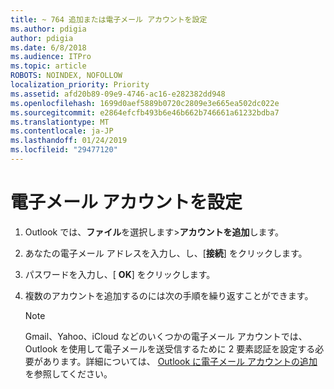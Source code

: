 ```yaml
---
title: ~ 764 追加または電子メール アカウントを設定
ms.author: pdigia
author: pdigia
ms.date: 6/8/2018
ms.audience: ITPro
ms.topic: article
ROBOTS: NOINDEX, NOFOLLOW
localization_priority: Priority
ms.assetid: afd20b89-09e9-4746-ac16-e282382dd948
ms.openlocfilehash: 1699d0aef5889b0720c2809e3e665ea502dc022e
ms.sourcegitcommit: e2864efcfb493b6e46b662b746661a61232bdba7
ms.translationtype: MT
ms.contentlocale: ja-JP
ms.lasthandoff: 01/24/2019
ms.locfileid: "29477120"
---
```

# <a name="setup-email-accounts"></a>電子メール アカウントを設定

1. Outlook では、**ファイル**を選択します\>**アカウントを追加**します。
    
2. あなたの電子メール アドレスを入力し、し、[**接続**] をクリックします。
    
3. パスワードを入力し、[ **OK**] をクリックします。
    
4. 複数のアカウントを追加するのには次の手順を繰り返すことができます。
    
    > [!NOTE]
    > Gmail、Yahoo、iCloud などのいくつかの電子メール アカウントでは、Outlook を使用して電子メールを送受信するために 2 要素認証を設定する必要があります。詳細については、 [Outlook に電子メール アカウントの追加](https://support.office.com/article/6e27792a-9267-4aa4-8bb6-c84ef146101b.aspx)を参照してください。 
  

